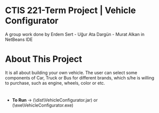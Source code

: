 # CTIS 221-Term Project | Vehicle Configurator 

  A group work done by Erdem Sert - Uğur Ata Dargün - Murat Alkan in NetBeans IDE

# About This Project
It is all about building your own vehicle. The user can
select some components of Car, Truck or Bus for different brands, which s/he is willing to
purchase, such as engine, wheels, color or etc.
#
- **To Run** -> (\dist\VehicleConfigurator.jar) or (\exe\VehicleConfigurator.exe)
